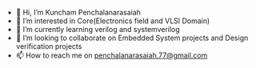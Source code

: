 - 👋 Hi, I’m Kuncham Penchalanarasaiah
- 👀 I’m interested in Core(Electronics field and VLSI Domain)
- 🌱 I’m currently learning verilog and systemverilog
- 💞️ I’m looking to collaborate on Embedded System projects and Design verification projects
- 📫 How to reach me on penchalanarasaiah.77@gmail.com

<!---
Penchal9959/Penchal9959 is a ✨ special ✨ repository because its `README.md` (this file) appears on your GitHub profile.
You can click the Preview link to take a look at your changes.
--->
